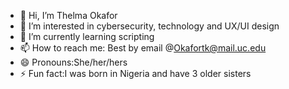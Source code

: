 - 👋 Hi, I’m Thelma Okafor 
- 👀 I’m interested in cybersecurity, technology and UX/UI design 
- 🌱 I’m currently learning scripting
- 📫 How to reach me: Best by email @Okafortk@mail.uc.edu
- 😄 Pronouns:She/her/hers
- ⚡ Fun fact:I was born in Nigeria and have 3 older sisters

<!---
Okafortk/Okafortk is a ✨ special ✨ repository because its `README.md` (this file) appears on your GitHub profile.
You can click the Preview link to take a look at your changes.
--->
